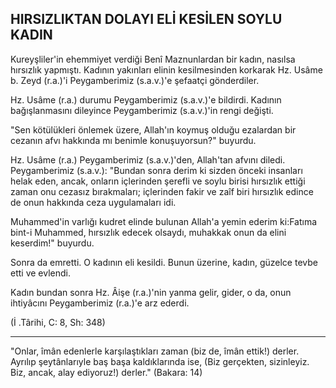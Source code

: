 ## HIRSIZLIKTAN DOLAYI ELİ KESİLEN SOYLU KADIN

Kureyşliler'in ehemmiyet verdiği Benî Maznunlardan bir kadın, nasılsa hırsızlık yapmıştı. Kadının yakınları elinin kesil­mesinden korkarak Hz. Usâme b. Zeyd (r.a.)'i Peygamberimiz (s.a.v.)'e şefaatçi gönderdiler.

Hz. Usâme (r.a.) durumu Peygamberimiz (s.a.v.)'e bildirdi. Kadının bağışlanmasını dileyince Peygamberimiz (s.a.v.)'in rengi değişti.

"Sen kötülükleri önlemek üzere, Allah'ın koymuş olduğu ezalardan bir cezanın afvı hakkında mı benimle konuşuyor­sun?" buyurdu.

Hz. Usâme (r.a.) Peygamberimiz (s.a.v.)'den, Allah'tan afvını diledi. Peygamberimiz (s.a.v.): "Bundan sonra derim ki sizden önceki insanları helak eden, ancak, onların içlerinden şe­refli ve soylu birisi hırsızlık ettiği zaman onu cezasız bırakmaları; içlerinden fakir ve zaîf biri hırsızlık edince de onun hak­kında ceza uygulamaları idi.

Muhammed'in varlığı kudret elinde bulunan Allah'a yemin ederim ki:Fatıma bint-i Muhammed, hırsızlık edecek olsaydı, muhakkak onun da elini keserdim!" buyurdu.

Sonra da emretti. O kadının eli kesildi. Bunun üzerine, ka­dın, güzelce tevbe etti ve evlendi.

Kadın bundan sonra Hz. Âişe (r.a.)'nin yanma gelir, gider, o da, onun ihtiyâcını Peygamberimiz (r.a.)'e arz ederdi.

(İ .Târihi, C: 8, Sh: 348)

<hr>

"Onlar, îmân edenlerle karşılaştıkları zaman (biz de, îmân ettik!) derler. Ayrılıp şeytânlarıyle baş başa kaldıklarında ise, (Biz gerçekten, sizinleyiz. Biz, ancak, alay ediyoruz!) derler." (Bakara: 14)
